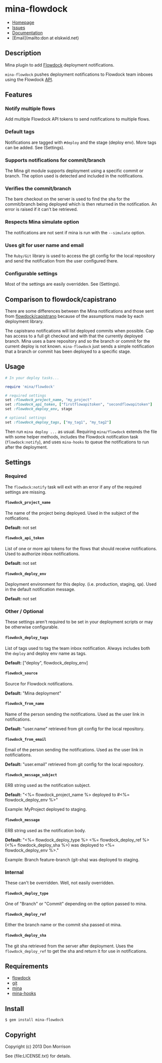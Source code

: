 # mina-flowdock

* [Homepage](https://github.com/elskwid/mina-flowdock#readme)
* [Issues](https://github.com/elskwid/mina-flowdock/issues)
* [Documentation](http://rubydoc.info/gems/mina-flowdock/frames)
* [Email](mailto:don at elskwid.net)

## Description

Mina plugin to add [Flowdock](http://flowdock.com) deployment notifications.

`mina-flowdock` pushes deployment notifications to Flowdock team inboxes using
the Flowdock [API](https://github.com/flowdock/flowdock-api/).

## Features

### Notify multiple flows

Add multiple Flowdock API tokens to send notifications to multiple flows.

### Default tags

Notifications are tagged with `#deploy` and the stage (deploy env). More
tags can be added. See (Settings).

### Supports notifications for commit/branch

The Mina git module supports deployment using a specific commit or branch.
The option used is detected and included in the notifications.

### Verifies the commit/branch

The bare checkout on the server is used to find the sha for the commit/branch
being deployed which is then returned in the notification. An error is raised
if it can't be retrieved.

### Respects Mina simulate option

The notifications are not sent if mina is run with the `--simulate` option.

### Uses git for user name and email

The `Ruby/Git` library is used to access the git config for the local repository
and send the notification from the user configured there.

### Configurable settings

Most of the settings are easily overridden. See (Settings).

## Comparison to flowdock/capistrano

There are some differences between the Mina notifications and those sent
from [flowdock/capistrano](https://github.com/flowdock/flowdock-api/blob/master/lib/flowdock/capistrano.rb)
because of the assumptions made by each deployment library.

The capistrano notifications will list deployed commits when possible. Cap
has access to a full git checkout and with that the currently deployed branch.
Mina uses a bare repository and so the branch or commit for the current
deploy is not known. `mina-flowdock` just sends a simple notification that a
branch or commit has been deployed to a specific stage.

## Usage

```ruby
# In your deploy tasks...

require 'mina/flowdock'

# required settings
set :flowdock_project_name, "my_project"
set :flowdock_api_token, ["firstflowapitoken", "secondflowapitoken"]
set :flowdock_deploy_env, stage

# optional settings
set :flowdock_deploy_tags, ["my_tag1", "my_tag2"]
```

Then run `mina deploy ...` as usual. Requiring `mina/flowdock` extends the
file with some helper methods, includes the Flowdock notification task
(`flowdock:notify`), and uses `mina-hooks` to queue the notifications to
run after the deployment.

## Settings

### Required

The `flowdock:notify` task will exit with an error if any of the required
settings are missing.

#### `flowdock_project_name`

The name of the project being deployed. Used in the subject of the notfications.

**Default:** not set

#### `flowdock_api_token`

List of one or more api tokens for the flows that should receive notifications.
Used to authorize inbox notifications.

**Default:** not set

#### `flowdock_deploy_env`

Deployment environment for this deploy. (i.e. production, staging, qa). Used
in the default notification message.

**Default:** not set

### Other / Optional

These settings aren't required to be set in your deployment scripts or may
be otherwise configurable.

#### `flowdock_deploy_tags`

List of tags used to tag the team inbox notification. Always includes both
the `deploy` and deploy env name as tags.

**Default:** ["deploy", flowdock_deploy_env]

#### `flowdock_source`

Source for Flowdock notifications.

**Default:** "Mina deployment"

#### `flowdock_from_name`

Name of the person sending the notifications. Used as the user link in
notifications.

**Default:** "user.name" retrieved from git config for the local repository.

#### `flowdock_from_email`

Email of the person sending the notifications. Used as the user link in
notificiations.

**Default:** "user.email" retrieved from git config for the local repository.

#### `flowdock_message_subject`

ERB string used as the notification subject.

**Default:** "<%= flowdock_project_name %> deployed to #<%= flowdock_deploy_env %>"

Example: MyProject deployed to staging.

#### `flowdock_message`

ERB string used as the notification body.

**Default:** "<%= flowdock_deploy_type %> <%= flowdock_deploy_ref %> (<%= flowdock_deploy_sha %>) was deployed to <%= flowdock_deploy_env %>."

Example: Branch feature-branch (git-sha) was deployed to staging.

### Internal

These can't be overridden. Well, not easily overridden.

#### `flowdock_deploy_type`

One of "Branch" or "Commit" depending on the option passed to mina.

#### `flowdock_deploy_ref`

Either the branch name or the commit sha passed ot mina.

#### `flowdock_deploy_sha`

The git sha retrieved from the server after deployment. Uses the
`flowdock_deploy_ref` to get the sha and return it for use in notifications.

## Requirements

  * [flowdock](https://github.com/flowdock/flowdock-api/)
  * [git](https://github.com/schacon/ruby-git)
  * [mina](https://github.com/nadarei/mina)
  * [mina-hooks](https://github.com/elskwid/mina-hooks)

## Install

    $ gem install mina-flowdock

## Copyright

Copyright (c) 2013 Don Morrison

See {file:LICENSE.txt} for details.
